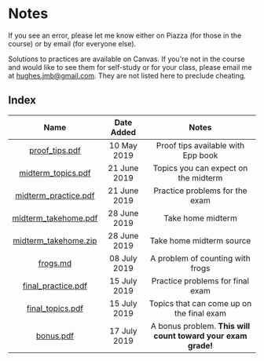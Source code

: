 # Notes

If you see an error, please let me know either on Piazza (for those in the course) or by email (for everyone else).

Solutions to practices are available on Canvas. If you're not in the course and would like to see them for self-study or for your class, please email me at [hughes.jmb@gmail.com](mailto:hughes.jmb@gmail.com). They are not listed here to preclude cheating. 

## Index

| Name | Date Added | Notes |
|:---:|:---:|:---:|
| [proof_tips.pdf](https://github.com/jmbhughes/CSCI2824-Discrete-Structures/blob/master/notes/proof_tips.pdf) | 10 May 2019 |Proof tips available with Epp book |
| [midterm_topics.pdf](midterm_topics.pdf) | 21 June 2019 | Topics you can expect on the midterm
| [midterm_practice.pdf](midterm_practice.pdf) | 21 June 2019 | Practice problems for the exam
| [midterm_takehome.pdf](midterm_takehome.pdf) | 28 June 2019 | Take home midterm
| [midterm_takehome.zip](midterm_takehome.zip) | 28 June 2019 | Take home midterm source
| [frogs.md](frogs.md) | 08 July 2019 | A problem of counting with frogs
| [final_practice.pdf](final_practice.pdf) | 15 July 2019 | Practice problems for final exam
| [final_topics.pdf](final_topics.pdf) | 15 July 2019 | Topics that can come up on the final exam
| [bonus.pdf](bonus.pdf) | 17 July 2019 | A bonus problem. **This will count toward your exam grade!**
